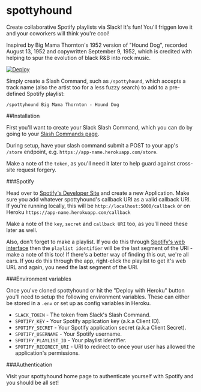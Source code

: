 # spottyhound
Create collaborative Spotify playlists via Slack! It's fun! You'll friggen love it and your coworkers will think you're cool!

Inspired by Big Mama Thornton's 1952 version of "Hound Dog", recorded August 13, 1952 and copywritten September 9, 1952, which is credited with helping to spur the evolution of black R&B into rock music.

[![Deploy](https://www.herokucdn.com/deploy/button.png)](https://heroku.com/deploy)

Simply create a Slash Command, such as `/spottyhound`, which accepts a track name (also the artist too for a less fuzzy search) to add to a pre-defined Spotify playlist:

    /spottyhound Big Mama Thornton - Hound Dog

##Installation

First you'll want to create your Slack Slash Command, which you can do by going to your [Slash Commands page](https://my.slack.com/services/new/slash-commands).

During setup, have your slash command submit a POST to your app's `/store` endpoint, e.g. `https://app-name.herokuapp.com/store`.

Make a note of the `token`, as you'll need it later to help guard against cross-site request forgery.

###Spotify

Head over to [Spotify's Developer Site](http://developer.spotify.com) and create a new Application. Make sure you add whatever spottyhound's callback URI as a valid callback URI. If you're running locally, this will be `http://localhost:5000/callback` or on Heroku `https://app-name.herokuapp.com/callback`

Make a note of the `key`, `secret` and `callback URI` too, as you'll need these later as well.

Also, don't forget to make a playlist. If you do this through [Spotify's web interface](http://play.spotify.com) then the `playlist identifier` will be the last segment of the URI - make a note of this too! If there's a better way of finding this out, we're all ears. If you do this through the app, right-click the playlist to get it's web URL and again, you need the last segment of the URI.

###Environment variables

Once you've cloned spottyhound or hit the "Deploy with Heroku" button you'll need to setup the following environment variables. These can either be stored in a `.env` or set up as config variables in Heroku.

* `SLACK_TOKEN` - The token from Slack's Slash Command.
* `SPOTIFY_KEY` - Your Spotify application key (a.k.a Client ID).
* `SPOTIFY_SECRET` - Your Spotify application secret (a.k.a Client Secret).
* `SPOTIFY_USERNAME` - Your Spotify username.
* `SPOTIFY_PLAYLIST_ID` - Your playlist identifier.
* `SPOTIFY_REDIRECT_URI` - URI to redirect to once your user has allowed the application's permissions.

###Authentication

Visit your spottyhound home page to authenticate yourself with Spotify and you should be all set!
